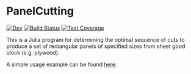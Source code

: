# PanelCutting

[![Dev](https://img.shields.io/badge/docs-dev-blue.svg)](https://MarkNahabedian.github.io/PanelCutting.jl/dev/)
[![Build Status](https://github.com/MarkNahabedian/PanelCutting.jl/actions/workflows/CI.yml/badge.svg?branch=main)](https://github.com/MarkNahabedian/PanelCutting.jl/actions/workflows/CI.yml?query=branch%3Amain)
[![Test Coverage](https://codecov.io/gh/MarkNahabedian/PanelCutting.jl/branch/main/graph/badge.svg?branch=main)](https://codecov.io/gh/MarkNahabedian/PanelCutting.jl)


This is a Julia program for determining the optimal sequence of cuts
to produce a set of rectangular panels of specified sizes from sheet
good stock (e.g. plywood).

A simple usage example can be found 
[here](https://marknahabedian.github.io/PanelCutting.jl/dev/box_example/).

